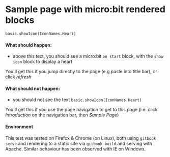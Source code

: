 # Sample page with micro:bit rendered blocks

```blocks
basic.showIcon(IconNames.Heart)
```

#### What should happen:

- above this text, you should see a micro:bit `on start` block, with the `show icon` block to display a heart

You'll get this if you jump directly to the page (e.g paste into title bar), or click _refresh_

#### What should not happen:

- you should not see the text `basic.showIcon(IconNames.Heart)`

You'll get this if you use the page navigation to get to this page (i.e. click _Introduction_ on the navigation bar, then _Sample Page_)


#### Environment

This test was tested on Firefox & Chrome (on Linux), both using `gitbook serve` and rendering to a static site via `gitbook build` and serving with Apache.  Similar behaviour has been observed with IE on Windows.

